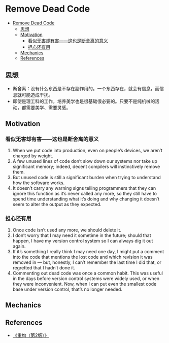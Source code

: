 # Remove Dead Code



<!-- TOC -->

- [Remove Dead Code](#remove-dead-code)
    - [思想](#思想)
    - [Motivation](#motivation)
        - [看似无害却有害——这也是断舍离的意义](#看似无害却有害这也是断舍离的意义)
        - [担心还有用](#担心还有用)
    - [Mechanics](#mechanics)
    - [References](#references)

<!-- /TOC -->


## 思想
* 断舍离：没有什么东西是不存在副作用的。一个东西存在，就会有信息，而信息就可能造成干扰。
* 即使是理工科的工作，培养美学也是很基础很必要的。只要不是纯机械的活动，都需要美学、需要灵感。


## Motivation
### 看似无害却有害——这也是断舍离的意义
1. When we put code into production, even on people’s devices, we aren’t charged by weight. 
2. A few unused lines of code don’t slow down our systems nor take up significant memory; indeed, decent compilers will instinctively remove them. 
3. But unused code is still a significant burden when trying to understand how the software works. 
4. It doesn’t carry any warning signs telling programmers that they can ignore this function as it’s never called any more, so they still have to spend time understanding what it’s doing and why changing it doesn’t seem to alter the output as they expected.

### 担心还有用
1. Once code isn’t used any more, we should delete it. 
2. I don’t worry that I may need it sometime in the future; should that happen, I have my version control system so I can always dig it out again. 
3. If it’s something I really think I may need one day, I might put a comment into the code that mentions the lost code and which revision it was removed in — but, honestly, I can’t remember the last time I did that, or regretted that I hadn’t done it. 
4. Commenting out dead code was once a common habit. This was useful in the days before version control systems were widely used, or when they were inconvenient. Now, when I can put even the smallest code base under version control, that’s no longer needed.


## Mechanics


## References
* [《重构（第2版）》](https://book.douban.com/subject/33400354/)

